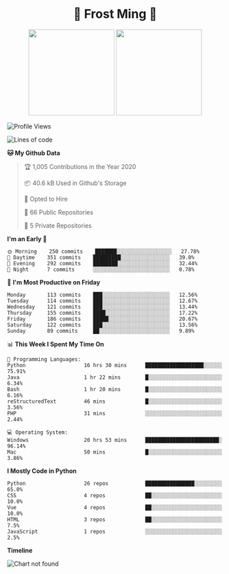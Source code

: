 <h1 align="center">🦄 Frost Ming 🐍</h1>

<p align="center">
  <img height="200" src="https://github-readme-stats.vercel.app/api?username=frostming&show_icons=true&theme=dracula&include_all_commits=true" />
  <img height="200" src="https://github-readme-stats.vercel.app/api/top-langs/?username=frostming&theme=dracula&show_icons=true" />
</p>

<!--START_SECTION:waka-->
![Profile Views](http://img.shields.io/badge/Profile%20Views-14-blue)

![Lines of code](https://img.shields.io/badge/From%20Hello%20World%20I%27ve%20Written-13.6%20million%20lines%20of%20code-blue)

**🐱 My Github Data** 

> 🏆 1,005 Contributions in the Year 2020
 > 
> 📦 40.6 kB Used in Github's Storage 
 > 
> 💼 Opted to Hire
 > 
> 📜 66 Public Repositories
 > 
> 🔑 5 Private Repositories 

**I'm an Early 🐤** 

```text
🌞 Morning    250 commits    ███████░░░░░░░░░░░░░░░░░░   27.78% 
🌆 Daytime    351 commits    █████████░░░░░░░░░░░░░░░░   39.0% 
🌃 Evening    292 commits    ████████░░░░░░░░░░░░░░░░░   32.44% 
🌙 Night      7 commits      ░░░░░░░░░░░░░░░░░░░░░░░░░   0.78%

```
📅 **I'm Most Productive on Friday** 

```text
Monday       113 commits    ███░░░░░░░░░░░░░░░░░░░░░░   12.56% 
Tuesday      114 commits    ███░░░░░░░░░░░░░░░░░░░░░░   12.67% 
Wednesday    121 commits    ███░░░░░░░░░░░░░░░░░░░░░░   13.44% 
Thursday     155 commits    ████░░░░░░░░░░░░░░░░░░░░░   17.22% 
Friday       186 commits    █████░░░░░░░░░░░░░░░░░░░░   20.67% 
Saturday     122 commits    ███░░░░░░░░░░░░░░░░░░░░░░   13.56% 
Sunday       89 commits     ██░░░░░░░░░░░░░░░░░░░░░░░   9.89%

```


📊 **This Week I Spent My Time On** 

```text
💬 Programming Languages: 
Python                   16 hrs 30 mins      ███████████████████░░░░░░   75.91% 
Java                     1 hr 22 mins        █░░░░░░░░░░░░░░░░░░░░░░░░   6.34% 
Bash                     1 hr 20 mins        █░░░░░░░░░░░░░░░░░░░░░░░░   6.16% 
reStructuredText         46 mins             █░░░░░░░░░░░░░░░░░░░░░░░░   3.56% 
PHP                      31 mins             ░░░░░░░░░░░░░░░░░░░░░░░░░   2.44%

💻 Operating System: 
Windows                  20 hrs 53 mins      ████████████████████████░   96.14% 
Mac                      50 mins             █░░░░░░░░░░░░░░░░░░░░░░░░   3.86%

```

**I Mostly Code in Python** 

```text
Python                   26 repos            ████████████████░░░░░░░░░   65.0% 
CSS                      4 repos             ██░░░░░░░░░░░░░░░░░░░░░░░   10.0% 
Vue                      4 repos             ██░░░░░░░░░░░░░░░░░░░░░░░   10.0% 
HTML                     3 repos             ██░░░░░░░░░░░░░░░░░░░░░░░   7.5% 
JavaScript               1 repos             ░░░░░░░░░░░░░░░░░░░░░░░░░   2.5%

```


**Timeline**

![Chart not found](https://github.com/frostming/frostming/blob/master/charts/bar_graph.png) 


<!--END_SECTION:waka-->
